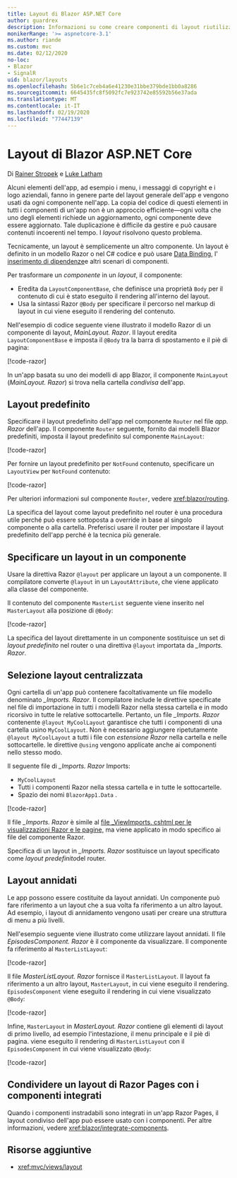 ```yaml
---
title: Layout di Blazor ASP.NET Core
author: guardrex
description: Informazioni su come creare componenti di layout riutilizzabili per le app Blazor.
monikerRange: '>= aspnetcore-3.1'
ms.author: riande
ms.custom: mvc
ms.date: 02/12/2020
no-loc:
- Blazor
- SignalR
uid: blazor/layouts
ms.openlocfilehash: 5b6e1c7ceb4a6e41230e31bbe379bde1bb0a8286
ms.sourcegitcommit: 6645435fc8f5092fc7e923742e85592b56e37ada
ms.translationtype: MT
ms.contentlocale: it-IT
ms.lasthandoff: 02/19/2020
ms.locfileid: "77447139"
---
```

# <a name="aspnet-core-opno-locblazor-layouts"></a>Layout di Blazor ASP.NET Core

Di [Rainer Stropek](https://www.timecockpit.com) e [Luke Latham](https://github.com/guardrex)

Alcuni elementi dell'app, ad esempio i menu, i messaggi di copyright e i logo aziendali, fanno in genere parte del layout generale dell'app e vengono usati da ogni componente nell'app. La copia del codice di questi elementi in tutti i componenti di un'app non è un approccio efficiente&mdash;ogni volta che uno degli elementi richiede un aggiornamento, ogni componente deve essere aggiornato. Tale duplicazione è difficile da gestire e può causare contenuti incoerenti nel tempo. I *layout* risolvono questo problema.

Tecnicamente, un layout è semplicemente un altro componente. Un layout è definito in un modello Razor o nel C# codice e può usare [Data Binding](xref:blazor/data-binding), l' [inserimento di dipendenze](xref:blazor/dependency-injection)e altri scenari di componenti.

Per trasformare un *componente* in un *layout*, il componente:

* Eredita da `LayoutComponentBase`, che definisce una proprietà `Body` per il contenuto di cui è stato eseguito il rendering all'interno del layout.
* Usa la sintassi Razor `@Body` per specificare il percorso nel markup di layout in cui viene eseguito il rendering del contenuto.

Nell'esempio di codice seguente viene illustrato il modello Razor di un componente di layout, *MainLayout. Razor*. Il layout eredita `LayoutComponentBase` e imposta il `@Body` tra la barra di spostamento e il piè di pagina:

[!code-razor[](layouts/sample_snapshot/3.x/MainLayout.razor?highlight=1,13)]

In un'app basata su uno dei modelli di app Blazor, il componente `MainLayout` (*MainLayout. Razor*) si trova nella cartella *condivisa* dell'app.

## <a name="default-layout"></a>Layout predefinito

Specificare il layout predefinito dell'app nel componente `Router` nel file *app. Razor* dell'app. Il componente `Router` seguente, fornito dai modelli Blazor predefiniti, imposta il layout predefinito sul componente `MainLayout`:

[!code-razor[](layouts/sample_snapshot/3.x/App1.razor?highlight=3)]

Per fornire un layout predefinito per `NotFound` contenuto, specificare un `LayoutView` per `NotFound` contenuto:

[!code-razor[](layouts/sample_snapshot/3.x/App2.razor?highlight=6-9)]

Per ulteriori informazioni sul componente `Router`, vedere <xref:blazor/routing>.

La specifica del layout come layout predefinito nel router è una procedura utile perché può essere sottoposta a override in base al singolo componente o alla cartella. Preferisci usare il router per impostare il layout predefinito dell'app perché è la tecnica più generale.

## <a name="specify-a-layout-in-a-component"></a>Specificare un layout in un componente

Usare la direttiva Razor `@layout` per applicare un layout a un componente. Il compilatore converte `@layout` in un `LayoutAttribute`, che viene applicato alla classe del componente.

Il contenuto del componente `MasterList` seguente viene inserito nel `MasterLayout` alla posizione di `@Body`:

[!code-razor[](layouts/sample_snapshot/3.x/MasterList.razor?highlight=1)]

La specifica del layout direttamente in un componente sostituisce un set di *layout predefinito* nel router o una direttiva `@layout` importata da *_Imports. Razor*.

## <a name="centralized-layout-selection"></a>Selezione layout centralizzata

Ogni cartella di un'app può contenere facoltativamente un file modello denominato *_Imports. Razor*. Il compilatore include le direttive specificate nel file di importazione in tutti i modelli Razor nella stessa cartella e in modo ricorsivo in tutte le relative sottocartelle. Pertanto, un file *_Imports. Razor* contenente `@layout MyCoolLayout` garantisce che tutti i componenti di una cartella usino `MyCoolLayout`. Non è necessario aggiungere ripetutamente `@layout MyCoolLayout` a tutti i file con *estensione Razor* nella cartella e nelle sottocartelle. le direttive `@using` vengono applicate anche ai componenti nello stesso modo.

Il seguente file di *_Imports. Razor* Imports:

* `MyCoolLayout`
* Tutti i componenti Razor nella stessa cartella e in tutte le sottocartelle.
* Spazio dei nomi `BlazorApp1.Data` .
 
[!code-razor[](layouts/sample_snapshot/3.x/_Imports.razor)]

Il file *_Imports. Razor* è simile al [file _ViewImports. cshtml per le visualizzazioni Razor e le pagine,](xref:mvc/views/layout#importing-shared-directives) ma viene applicato in modo specifico ai file del componente Razor.

Specifica di un layout in *_Imports. Razor* sostituisce un layout specificato come *layout predefinito*del router.

## <a name="nested-layouts"></a>Layout annidati

Le app possono essere costituite da layout annidati. Un componente può fare riferimento a un layout che a sua volta fa riferimento a un altro layout. Ad esempio, i layout di annidamento vengono usati per creare una struttura di menu a più livelli.

Nell'esempio seguente viene illustrato come utilizzare layout annidati. Il file *EpisodesComponent. Razor* è il componente da visualizzare. Il componente fa riferimento al `MasterListLayout`:

[!code-razor[](layouts/sample_snapshot/3.x/EpisodesComponent.razor?highlight=1)]

Il file *MasterListLayout. Razor* fornisce il `MasterListLayout`. Il layout fa riferimento a un altro layout, `MasterLayout`, in cui viene eseguito il rendering. `EpisodesComponent` viene eseguito il rendering in cui viene visualizzato `@Body`:

[!code-razor[](layouts/sample_snapshot/3.x/MasterListLayout.razor?highlight=1,9)]

Infine, `MasterLayout` in *MasterLayout. Razor* contiene gli elementi di layout di primo livello, ad esempio l'intestazione, il menu principale e il piè di pagina. viene eseguito il rendering di `MasterListLayout` con il `EpisodesComponent` in cui viene visualizzato `@Body`:

[!code-razor[](layouts/sample_snapshot/3.x/MasterLayout.razor?highlight=6)]

## <a name="share-a-razor-pages-layout-with-integrated-components"></a>Condividere un layout di Razor Pages con i componenti integrati

Quando i componenti instradabili sono integrati in un'app Razor Pages, il layout condiviso dell'app può essere usato con i componenti. Per altre informazioni, vedere <xref:blazor/integrate-components>.

## <a name="additional-resources"></a>Risorse aggiuntive

* <xref:mvc/views/layout>
